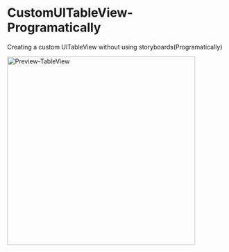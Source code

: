 # CustomUITableView-Programatically
Creating a custom UITableView without using storyboards(Programatically)

<img width="433" alt="Preview-TableView" src="https://user-images.githubusercontent.com/29317939/134145551-dbeb42e9-18e5-4570-8ce5-68983868c49d.png">
